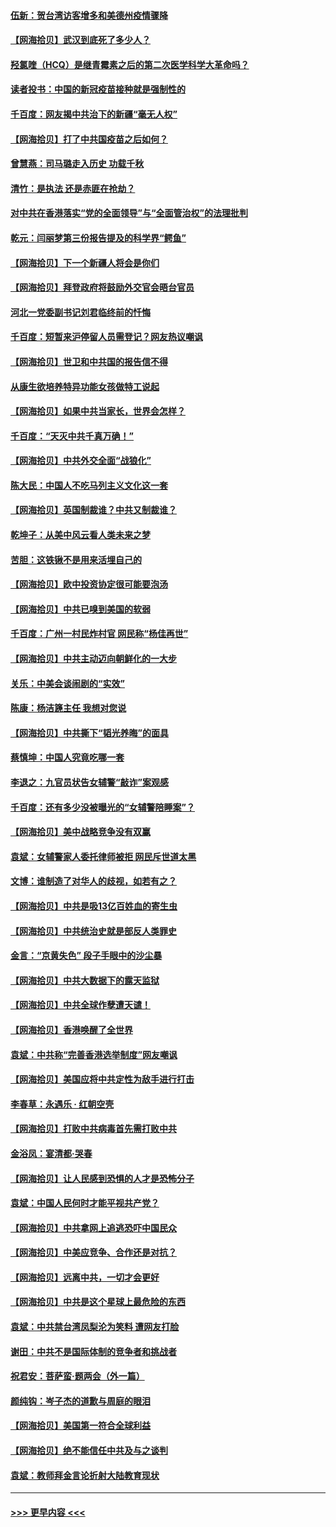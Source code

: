 #### [伍新：贺台湾访客增多和美德州疫情骤降](../pages/nsc993/n12865651.md?t=04091351) 
#### [【网海拾贝】武汉到底死了多少人？](../pages/nsc993/n12863707.md?t=04091351) 
#### [羟氯喹（HCQ）是继青霉素之后的第二次医学科学大革命吗？](../pages/nsc993/n12638564.md?t=04091351) 
#### [读者投书：中国的新冠疫苗接种就是强制性的](../pages/nsc993/n12859932.md?t=04091351) 
#### [千百度：网友揭中共治下的新疆“毫无人权”](../pages/nsc993/n12858385.md?t=04091351) 
#### [【网海拾贝】打了中共国疫苗之后如何？](../pages/nsc993/n12857866.md?t=04091351) 
#### [曾慧燕：司马璐走入历史 功载千秋](../pages/nsc993/n12856996.md?t=04091351) 
#### [清竹：是执法 还是赤匪在抢劫？](../pages/nsc993/n12856952.md?t=04091351) 
#### [对中共在香港落实“党的全面领导”与“全面管治权”的法理批判](../pages/nsc993/n12856929.md?t=04091351) 
#### [乾元：闫丽梦第三份报告提及的科学界“鳄鱼”](../pages/nsc993/n12855985.md?t=04091351) 
#### [【网海拾贝】下一个新疆人将会是你们](../pages/nsc993/n12855864.md?t=04091351) 
#### [【网海拾贝】拜登政府将鼓励外交官会晤台官员](../pages/nsc993/n12853615.md?t=04091351) 
#### [河北一党委副书记刘君临终前的忏悔](../pages/nsc993/n12849420.md?t=04091351) 
#### [千百度：短暂来沪停留人员需登记？网友热议嘲讽](../pages/nsc993/n12853497.md?t=04091351) 
#### [【网海拾贝】世卫和中共国的报告信不得](../pages/nsc993/n12850902.md?t=04091351) 
#### [从康生欲培养特异功能女孩做特工说起](../pages/nsc993/n12849289.md?t=04091351) 
#### [【网海拾贝】如果中共当家长，世界会怎样？](../pages/nsc993/n12848436.md?t=04091351) 
#### [千百度：“天灭中共千真万确！”](../pages/nsc993/n12845659.md?t=04091351) 
#### [【网海拾贝】中共外交全面“战狼化”](../pages/nsc993/n12845607.md?t=04091351) 
#### [陈大民：中国人不吃马列主义文化这一套](../pages/nsc993/n12842496.md?t=04091351) 
#### [【网海拾贝】英国制裁谁？中共又制裁谁？](../pages/nsc993/n12840909.md?t=04091351) 
#### [乾坤子：从美中风云看人类未来之梦](../pages/nsc993/n12840590.md?t=04091351) 
#### [苦胆：这铁锹不是用来活埋自己的](../pages/nsc993/n12839512.md?t=04091351) 
#### [【网海拾贝】欧中投资协定很可能要泡汤](../pages/nsc993/n12835122.md?t=04091351) 
#### [【网海拾贝】中共已嗅到美国的软弱](../pages/nsc993/n12832411.md?t=04091351) 
#### [千百度：广州一村民炸村官 网民称“杨佳再世”](../pages/nsc993/n12832380.md?t=04091351) 
#### [【网海拾贝】中共主动迈向朝鲜化的一大步](../pages/nsc993/n12829887.md?t=04091351) 
#### [关乐：中美会谈闹剧的“实效”](../pages/nsc993/n12826698.md?t=04091351) 
#### [陈康：杨洁篪主任  我想对您说](../pages/nsc993/n12826609.md?t=04091351) 
#### [【网海拾贝】中共撕下“韬光养晦”的面具](../pages/nsc993/n12826459.md?t=04091351) 
#### [蔡慎坤：中国人究竟吃哪一套](../pages/nsc993/n12826010.md?t=04091351) 
#### [李退之：九官员状告女辅警“敲诈”案观感](../pages/nsc993/n12823984.md?t=04091351) 
#### [千百度：还有多少没被曝光的“女辅警陪睡案”？](../pages/nsc993/n12822136.md?t=04091351) 
#### [【网海拾贝】美中战略竞争没有双赢](../pages/nsc993/n12822105.md?t=04091351) 
#### [袁斌：女辅警家人委托律师被拒 网民斥世道太黑](../pages/nsc993/n12822004.md?t=04091351) 
#### [文博：谁制造了对华人的歧视，如若有之？](../pages/nsc993/n12821635.md?t=04091351) 
#### [【网海拾贝】中共是吸13亿百姓血的寄生虫](../pages/nsc993/n12819191.md?t=04091351) 
#### [【网海拾贝】中共统治史就是部反人类罪史](../pages/nsc993/n12816738.md?t=04091351) 
#### [金言：“京黄失色” 段子手眼中的沙尘暴](../pages/nsc993/n12815700.md?t=04091351) 
#### [【网海拾贝】中共大数据下的露天监狱](../pages/nsc993/n12811075.md?t=04091351) 
#### [【网海拾贝】中共全球作孽遭天谴！](../pages/nsc993/n12810258.md?t=04091351) 
#### [【网海拾贝】香港唤醒了全世界](../pages/nsc993/n12809100.md?t=04091351) 
#### [袁斌：中共称“完善香港选举制度”网友嘲讽](../pages/nsc993/n12808994.md?t=04091351) 
#### [【网海拾贝】美国应将中共定性为敌手进行打击](../pages/nsc993/n12806870.md?t=04091351) 
#### [李春草：永遇乐 · 红朝空壳](../pages/nsc993/n12805365.md?t=04091351) 
#### [【网海拾贝】打败中共病毒首先需打败中共](../pages/nsc993/n12803930.md?t=04091351) 
#### [金浴凤：宴清都‧哭春](../pages/nsc993/n12801601.md?t=04091351) 
#### [【网海拾贝】让人民感到恐惧的人才是恐怖分子](../pages/nsc993/n12799347.md?t=04091351) 
#### [袁斌：中国人民何时才能平视共产党？](../pages/nsc993/n12799306.md?t=04091351) 
#### [【网海拾贝】中共拿网上追逃恐吓中国民众](../pages/nsc993/n12796905.md?t=04091351) 
#### [【网海拾贝】中美应竞争、合作还是对抗？](../pages/nsc993/n12794675.md?t=04091351) 
#### [【网海拾贝】远离中共，一切才会更好](../pages/nsc993/n12793572.md?t=04091351) 
#### [【网海拾贝】中共是这个星球上最危险的东西](../pages/nsc993/n12791400.md?t=04091351) 
#### [袁斌：中共禁台湾凤梨沦为笑料 遭网友打脸](../pages/nsc993/n12791335.md?t=04091351) 
#### [谢田：中共不是国际体制的竞争者和挑战者](../pages/nsc993/n12791212.md?t=04091351) 
#### [祝君安：菩萨蛮·题两会（外一篇）](../pages/nsc993/n12786801.md?t=04091351) 
#### [颜纯钩：岑子杰的道歉与周庭的眼泪](../pages/nsc993/n12786775.md?t=04091351) 
#### [【网海拾贝】美国第一符合全球利益](../pages/nsc993/n12786666.md?t=04091351) 
#### [【网海拾贝】绝不能信任中共及与之谈判](../pages/nsc993/n12784266.md?t=04091351) 
#### [袁斌：教师拜金言论折射大陆教育现状](../pages/nsc993/n12783868.md?t=04091351) 

----
#### [ >>> 更早内容 <<< ](../indexes/nsc993-earlier.md)
